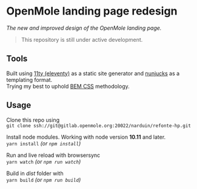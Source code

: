 # OpenMole landing page redesign  
_The new and improved design of the OpenMole landing page._

> This repository is still under active development.

## Tools
Built using [11ty (eleventy)](https://www.11ty.io/) as a static site generator and [nunjucks](https://mozilla.github.io/nunjucks/) as a templating format.  
Trying my best to uphold [BEM CSS](https://css-tricks.com/bem-101/) methodology.

## Usage

Clone this repo using  
`git clone ssh://git@gitlab.openmole.org:20022/narduin/refonte-hp.git`

Install node modules. Working with node version **10.11** and later.  
`yarn install` _(or `npm install`)_

Run and live reload with browsersync  
`yarn watch` _(or `npm run watch`)_

Build in _dist_ folder with  
`yarn build` _(or `npm run build`)_